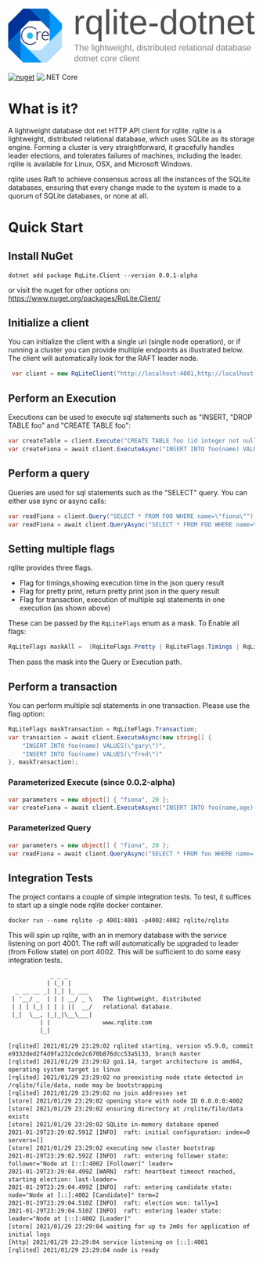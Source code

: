 ![rqlite-dotnet](doc/img/rqlite-dotnet.svg)

[![nuget](https://img.shields.io/nuget/v/RqLite.Client)](https://www.nuget.org/packages/RqLite.Client/)
![.NET Core](https://github.com/sjefvanleeuwen/rqlite-dotnet/workflows/.NET%20Core/badge.svg)

# What is it?

A lightweight database dot net HTTP API client for rqlite. rqlite is a lightweight, distributed relational database, which uses SQLite as its storage engine. Forming a cluster is very straightforward, it gracefully handles leader elections, and tolerates failures of machines, including the leader. rqlite is available for Linux, OSX, and Microsoft Windows.

rqlite uses Raft to achieve consensus across all the instances of the SQLite databases, ensuring that every change made to the system is made to a quorum of SQLite databases, or none at all.

# Quick Start

## Install NuGet

```
dotnet add package RqLite.Client --version 0.0.1-alpha
```

or visit the nuget for other options on: https://www.nuget.org/packages/RqLite.Client/


## Initialize a client

You can initialize the client with a single uri (single node operation), or if running a cluster you can provide multiple endpoints as illustrated below. The client will automatically look for the RAFT leader node.

```csharp
 var client = new RqLiteClient("http://localhost:4001,http://localhost:4002,http://localhost:4003");
```

## Perform an Execution

Executions can be used to execute sql statements such as "INSERT, "DROP TABLE foo" and "CREATE TABLE foo":

```csharp
var createTable = client.Execute("CREATE TABLE foo (id integer not null primary key, name text)");
var createFiona = await client.ExecuteAsync("INSERT INTO foo(name) VALUES(\"fiona\")");
```

## Perform a query

Queries are used for sql statements such as the "SELECT" query. You can either use sync or async calls:

```csharp
var readFiona = client.Query("SELECT * FROM FOO WHERE name=\"fiona\"");
var readFiona = await client.QueryAsync("SELECT * FROM FOO WHERE name=\"fiona\"");
```

## Setting multiple flags

rqlite provides three flags. 

* Flag for timings,showing execution time in the json query result
* Flag for pretty print, return pretty print json in the query result
* Flag for transaction, execution of multiple sql statements in one execution (as shown above)

These can be passed by the `RqLiteFlags` enum as a mask. To Enable all flags:

```csharp
RqLiteFlags maskAll =  (RqLiteFlags.Pretty | RqLiteFlags.Timings | RqLiteFlags.Transaction);
```

Then pass the mask into the Query or Execution path.

## Perform a transaction

You can perform multiple sql statements in one transaction. Please use the flag option:

```csharp
RqLiteFlags maskTransaction = RqLiteFlags.Transaction;
var transaction = await client.ExecuteAsync(new string[] {
    "INSERT INTO foo(name) VALUES(\"gary\")",
    "INSERT INTO foo(name) VALUES(\"fred\")"
}, maskTransaction);
```

### Parameterized Execute (since 0.0.2-alpha)

```csharp
var parameters = new object[] { "fiona", 20 };
var createFiona = await client.ExecuteAsync("INSERT INTO foo(name,age) VALUES(?,?)", parameters);
```

### Parameterized Query
```csharp
var parameters = new object[] { "fiona", 20 };
var readFiona = await client.QueryAsync("SELECT * FROM foo WHERE name=?", parameters[0] );
```

## Integration Tests

The project contains a couple of simple integration tests. To test, it suffices to start up a single node rqlite docker container.

```
docker run --name rqlite -p 4001:4001 -p4002:4002 rqlite/rqlite
```

This will spin up rqlite, with an in memory database with the service listening on port 4001. The raft will automatically
be upgraded to leader (from Follow state) on port 4002. This will be sufficient to do some easy integration tests.

```
            _ _ _
           | (_) |
  _ __ __ _| |_| |_ ___
 | '__/ _  | | | __/ _ \   The lightweight, distributed
 | | | (_| | | | ||  __/   relational database.
 |_|  \__, |_|_|\__\___|
         | |               www.rqlite.com
         |_|

[rqlited] 2021/01/29 23:29:02 rqlited starting, version v5.9.0, commit e9332ded2f4d9fa232cde2c670b876dcc53a5133, branch master
[rqlited] 2021/01/29 23:29:02 go1.14, target architecture is amd64, operating system target is linux
[rqlited] 2021/01/29 23:29:02 no preexisting node state detected in /rqlite/file/data, node may be bootstrapping
[rqlited] 2021/01/29 23:29:02 no join addresses set
[store] 2021/01/29 23:29:02 opening store with node ID 0.0.0.0:4002
[store] 2021/01/29 23:29:02 ensuring directory at /rqlite/file/data exists
[store] 2021/01/29 23:29:02 SQLite in-memory database opened
2021-01-29T23:29:02.591Z [INFO]  raft: initial configuration: index=0 servers=[]
[store] 2021/01/29 23:29:02 executing new cluster bootstrap
2021-01-29T23:29:02.592Z [INFO]  raft: entering follower state: follower="Node at [::]:4002 [Follower]" leader=
2021-01-29T23:29:04.499Z [WARN]  raft: heartbeat timeout reached, starting election: last-leader=
2021-01-29T23:29:04.499Z [INFO]  raft: entering candidate state: node="Node at [::]:4002 [Candidate]" term=2
2021-01-29T23:29:04.510Z [INFO]  raft: election won: tally=1
2021-01-29T23:29:04.510Z [INFO]  raft: entering leader state: leader="Node at [::]:4002 [Leader]"
[store] 2021/01/29 23:29:04 waiting for up to 2m0s for application of initial logs
[http] 2021/01/29 23:29:04 service listening on [::]:4001
[rqlited] 2021/01/29 23:29:04 node is ready

```